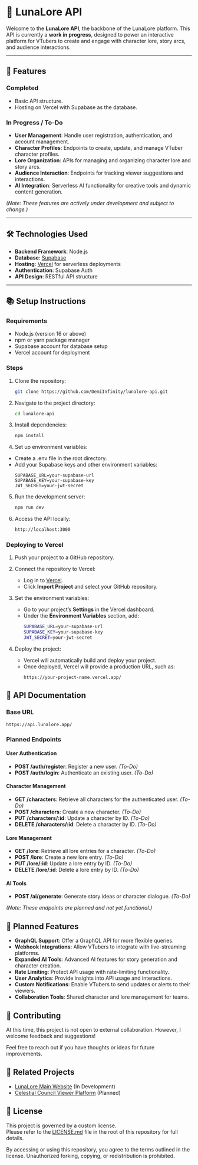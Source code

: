 # 🌌 **LunaLore API**

Welcome to the **LunaLore API**, the backbone of the LunaLore platform. This API is currently a **work in progress**, designed to power an interactive platform for VTubers to create and engage with character lore, story arcs, and audience interactions.

---

## 🚀 **Features**

### **Completed**
- Basic API structure.
- Hosting on Vercel with Supabase as the database.

### **In Progress / To-Do**
- **User Management**: Handle user registration, authentication, and account management.
- **Character Profiles**: Endpoints to create, update, and manage VTuber character profiles.
- **Lore Organization**: APIs for managing and organizing character lore and story arcs.
- **Audience Interaction**: Endpoints for tracking viewer suggestions and interactions.
- **AI Integration**: Serverless AI functionality for creative tools and dynamic content generation.

*(Note: These features are actively under development and subject to change.)*

---

## 🛠️ **Technologies Used**

- **Backend Framework**: Node.js
- **Database**: [Supabase](https://supabase.com/)
- **Hosting**: [Vercel](https://vercel.com/) for serverless deployments
- **Authentication**: Supabase Auth
- **API Design**: RESTful API structure

---

## 📚 **Setup Instructions**

### **Requirements**
- Node.js (version 16 or above)
- npm or yarn package manager
- Supabase account for database setup
- Vercel account for deployment

### **Steps**
1. Clone the repository:
   	```bash
   git clone https://github.com/DemiInfinity/lunalore-api.git
	```
2. Navigate to the project directory:
   	```bash
	cd lunalore-api
	```
3. Install dependencies:
	```bash
   npm install
	```
4. Set up environment variables:
- Create a .env file in the root directory.
- Add your Supabase keys and other environment variables:
   	```env
	SUPABASE_URL=your-supabase-url
	SUPABASE_KEY=your-supabase-key
	JWT_SECRET=your-jwt-secret

	```
5. Run the development server:
   	```bash
	npm run dev
	```
6. Access the API locally:
   	```bash
	http://localhost:3000
	```

### **Deploying to Vercel**

1. Push your project to a GitHub repository.

2. Connect the repository to Vercel:
   - Log in to [Vercel](https://vercel.com/).
   - Click **Import Project** and select your GitHub repository.

3. Set the environment variables:
   - Go to your project’s **Settings** in the Vercel dashboard.
   - Under the **Environment Variables** section, add:
     ```bash
     SUPABASE_URL=your-supabase-url
     SUPABASE_KEY=your-supabase-key
     JWT_SECRET=your-jwt-secret
     ```

4. Deploy the project:
   - Vercel will automatically build and deploy your project.
   - Once deployed, Vercel will provide a production URL, such as:
     ```
     https://your-project-name.vercel.app/
     ```

## 📖 **API Documentation**

### **Base URL**
	https://api.lunalore.app/
	

### **Planned Endpoints**

#### **User Authentication**
- **POST /auth/register**: Register a new user. *(To-Do)*
- **POST /auth/login**: Authenticate an existing user. *(To-Do)*

#### **Character Management**
- **GET /characters**: Retrieve all characters for the authenticated user. *(To-Do)*
- **POST /characters**: Create a new character. *(To-Do)*
- **PUT /characters/:id**: Update a character by ID. *(To-Do)*
- **DELETE /characters/:id**: Delete a character by ID. *(To-Do)*

#### **Lore Management**
- **GET /lore**: Retrieve all lore entries for a character. *(To-Do)*
- **POST /lore**: Create a new lore entry. *(To-Do)*
- **PUT /lore/:id**: Update a lore entry by ID. *(To-Do)*
- **DELETE /lore/:id**: Delete a lore entry by ID. *(To-Do)*

#### **AI Tools**
- **POST /ai/generate**: Generate story ideas or character dialogue. *(To-Do)*

*(Note: These endpoints are planned and not yet functional.)*

## 🎯 **Planned Features**

- **GraphQL Support**: Offer a GraphQL API for more flexible queries.
- **Webhook Integrations**: Allow VTubers to integrate with live-streaming platforms.
- **Expanded AI Tools**: Advanced AI features for story generation and character creation.
- **Rate Limiting**: Protect API usage with rate-limiting functionality.
- **User Analytics**: Provide insights into API usage and interactions.
- **Custom Notifications**: Enable VTubers to send updates or alerts to their viewers.
- **Collaboration Tools**: Shared character and lore management for teams.

## 🌟 **Contributing**

At this time, this project is not open to external collaboration. However, I welcome feedback and suggestions!  

Feel free to reach out if you have thoughts or ideas for future improvements.


## 🔗 **Related Projects**

- [LunaLore Main Website](https://lunalore.app/) (In Development)
- [Celestial Council Viewer Platform](https://council.lunalore.app/) (Planned)


## 📝 **License**

This project is governed by a custom license.  
Please refer to the [LICENSE.md](./LICENSE.md) file in the root of this repository for full details.

By accessing or using this repository, you agree to the terms outlined in the license. Unauthorized forking, copying, or redistribution is prohibited.
